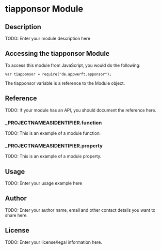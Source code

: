 # tiapponsor Module

## Description

TODO: Enter your module description here

## Accessing the tiapponsor Module

To access this module from JavaScript, you would do the following:

	var tiapponsor = require("de.appwerft.apponsor");

The tiapponsor variable is a reference to the Module object.	

## Reference

TODO: If your module has an API, you should document
the reference here.

### ___PROJECTNAMEASIDENTIFIER__.function

TODO: This is an example of a module function.

### ___PROJECTNAMEASIDENTIFIER__.property

TODO: This is an example of a module property.

## Usage

TODO: Enter your usage example here

## Author

TODO: Enter your author name, email and other contact
details you want to share here. 

## License

TODO: Enter your license/legal information here.
